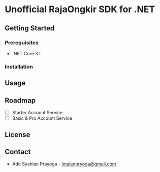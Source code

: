 # Unofficial RajaOngkir SDK for .NET

## Getting Started
### Prerequisites
- .NET Core 3.1

### Installation

## Usage

## Roadmap
- [ ] Starter Account Service
- [ ] Basic & Pro Account Service

## License

## Contact
- Ade Syahlan Prayoga - [imalanpryoga@gmail.com](mailto:imalanpryoga@gmail)